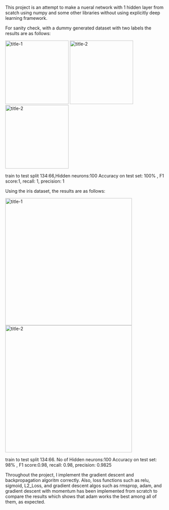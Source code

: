 This project is an attempt to make a nueral network with 1 hidden layer from scatch using numpy and some other libraries without using explicitly deep learning framework. 

For sanity check, with a dummy generated dataset with two labels the results are as follows: 

 

<p float="left">
 <img title="title-1" src="https://user-images.githubusercontent.com/26017262/63592934-ca2ddd80-c580-11e9-9f44-69c392ff976f.png"  width="200" />                                                                                            <img src="https://user-images.githubusercontent.com/26017262/63593129-488a7f80-c581-11e9-9f82-a72aee501093.png" title="title-2" width="200" /> 
  <img src="https://user-images.githubusercontent.com/26017262/63596992-73c59c80-c58a-11e9-819c-77d36528d077.png" title="title-2" width="200" /> 
</p>
train to test split 134:66,Hidden neurons:100
Accuracy on test set: 100% , F1 score:1, recall: 1, precision: 1

Using the iris dataset, the results are as follows: 

<p float="left">
 <img title="title-1" src="https://user-images.githubusercontent.com/26017262/63597810-44b02a80-c58c-11e9-9448-f0e75b1314c5.png"  width="400" />                                                 <img src="https://user-images.githubusercontent.com/26017262/63597834-52fe4680-c58c-11e9-80ac-0c1c7f4964ea.png" title="title-2" width="400" /> 
</p>

train to test split 134:66. No of Hidden neurons:100
Accuracy on test set: 98% , F1 score:0.98, recall: 0.98, precision: 0.9825




Throughout the project, I implement the gradient descent and backpropagation algoritm correctly. Also, loss functions such as  relu, sigmoid, L2_Loss, and gradient descent algos such as rmsprop, adam, and gradient descent with momentum has been implemented from scratch to compare the results which shows that adam works the best among all of them, as expected. 


